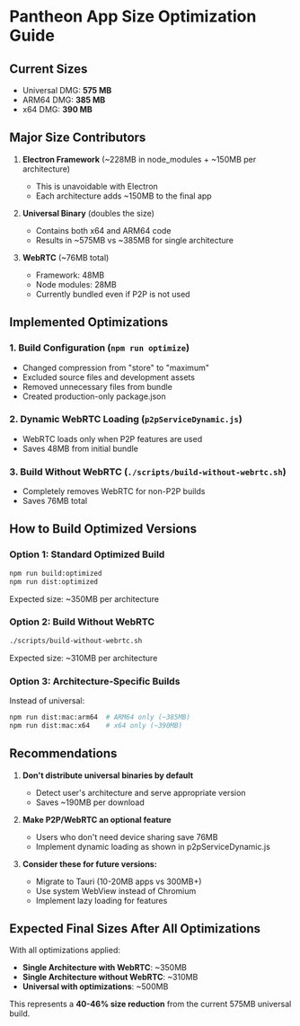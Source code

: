 # Pantheon App Size Optimization Guide

## Current Sizes
- Universal DMG: **575 MB**
- ARM64 DMG: **385 MB**
- x64 DMG: **390 MB**

## Major Size Contributors

1. **Electron Framework** (~228MB in node_modules + ~150MB per architecture)
   - This is unavoidable with Electron
   - Each architecture adds ~150MB to the final app

2. **Universal Binary** (doubles the size)
   - Contains both x64 and ARM64 code
   - Results in ~575MB vs ~385MB for single architecture

3. **WebRTC** (~76MB total)
   - Framework: 48MB
   - Node modules: 28MB
   - Currently bundled even if P2P is not used

## Implemented Optimizations

### 1. Build Configuration (`npm run optimize`)
- Changed compression from "store" to "maximum"
- Excluded source files and development assets
- Removed unnecessary files from bundle
- Created production-only package.json

### 2. Dynamic WebRTC Loading (`p2pServiceDynamic.js`)
- WebRTC loads only when P2P features are used
- Saves 48MB from initial bundle

### 3. Build Without WebRTC (`./scripts/build-without-webrtc.sh`)
- Completely removes WebRTC for non-P2P builds
- Saves 76MB total

## How to Build Optimized Versions

### Option 1: Standard Optimized Build
```bash
npm run build:optimized
npm run dist:optimized
```
Expected size: ~350MB per architecture

### Option 2: Build Without WebRTC
```bash
./scripts/build-without-webrtc.sh
```
Expected size: ~310MB per architecture

### Option 3: Architecture-Specific Builds
Instead of universal:
```bash
npm run dist:mac:arm64  # ARM64 only (~385MB)
npm run dist:mac:x64    # x64 only (~390MB)
```

## Recommendations

1. **Don't distribute universal binaries by default**
   - Detect user's architecture and serve appropriate version
   - Saves ~190MB per download

2. **Make P2P/WebRTC an optional feature**
   - Users who don't need device sharing save 76MB
   - Implement dynamic loading as shown in p2pServiceDynamic.js

3. **Consider these for future versions:**
   - Migrate to Tauri (10-20MB apps vs 300MB+)
   - Use system WebView instead of Chromium
   - Implement lazy loading for features

## Expected Final Sizes After All Optimizations

With all optimizations applied:
- **Single Architecture with WebRTC**: ~350MB
- **Single Architecture without WebRTC**: ~310MB
- **Universal with optimizations**: ~500MB

This represents a **40-46% size reduction** from the current 575MB universal build.